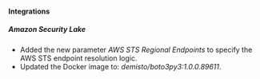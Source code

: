 
#### Integrations

##### Amazon Security Lake

- Added the new parameter *AWS STS Regional Endpoints* to specify the AWS STS endpoint resolution logic.
- Updated the Docker image to: *demisto/boto3py3:1.0.0.89611*.
